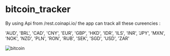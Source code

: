 # bitcoin_tracker

By using Api from /rest.coinapi.io/ the app can track all these cureencies :

  'AUD',
  'BRL',
  'CAD',
  'CNY',
  'EUR',
  'GBP',
  'HKD',
  'IDR',
  'ILS',
  'INR',
  'JPY',
  'MXN',
  'NOK',
  'NZD',
  'PLN',
  'RON',
  'RUB',
  'SEK',
  'SGD',
  'USD',
  'ZAR'


![bitcoin](https://user-images.githubusercontent.com/56093885/127059454-dc210296-bf76-4ba1-8b81-927093e76a53.JPG)
